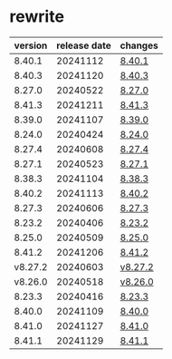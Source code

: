 # rewrite

| version | release date |             changes              |
|---------|--------------|----------------------------------|
| 8.40.1  | 20241112     | [8.40.1](./8.40.1-20241112.md)   |
| 8.40.3  | 20241120     | [8.40.3](./8.40.3-20241120.md)   |
| 8.27.0  | 20240522     | [8.27.0](./8.27.0-20240522.md)   |
| 8.41.3  | 20241211     | [8.41.3](./8.41.3-20241211.md)   |
| 8.39.0  | 20241107     | [8.39.0](./8.39.0-20241107.md)   |
| 8.24.0  | 20240424     | [8.24.0](./8.24.0-20240424.md)   |
| 8.27.4  | 20240608     | [8.27.4](./8.27.4-20240608.md)   |
| 8.27.1  | 20240523     | [8.27.1](./8.27.1-20240523.md)   |
| 8.38.3  | 20241104     | [8.38.3](./8.38.3-20241104.md)   |
| 8.40.2  | 20241113     | [8.40.2](./8.40.2-20241113.md)   |
| 8.27.3  | 20240606     | [8.27.3](./8.27.3-20240606.md)   |
| 8.23.2  | 20240406     | [8.23.2](./8.23.2-20240406.md)   |
| 8.25.0  | 20240509     | [8.25.0](./8.25.0-20240509.md)   |
| 8.41.2  | 20241206     | [8.41.2](./8.41.2-20241206.md)   |
| v8.27.2 | 20240603     | [v8.27.2](./v8.27.2-20240603.md) |
| v8.26.0 | 20240518     | [v8.26.0](./v8.26.0-20240518.md) |
| 8.23.3  | 20240416     | [8.23.3](./8.23.3-20240416.md)   |
| 8.40.0  | 20241109     | [8.40.0](./8.40.0-20241109.md)   |
| 8.41.0  | 20241127     | [8.41.0](./8.41.0-20241127.md)   |
| 8.41.1  | 20241129     | [8.41.1](./8.41.1-20241129.md)   |

